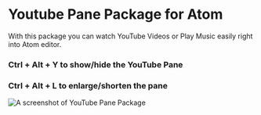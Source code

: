 # Youtube Pane Package for Atom

With this package you can watch YouTube Videos or Play Music easily right into Atom editor.

### Ctrl + Alt + Y to show/hide the YouTube Pane

### Ctrl + Alt + L to enlarge/shorten the pane

![A screenshot of YouTube Pane Package](https://raw.githubusercontent.com/alexandruionascu/youtube-pane/master/youtube_pane.png)
